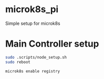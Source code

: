# microk8s_pi
Simple setup for microk8s



# Main Controller setup

```bash
sudo .scripts/node_setup.sh
sudo reboot

microk8s enable registry
```